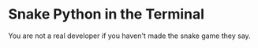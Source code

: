 # Snake Python in the Terminal
 You are not a real developer if you haven't made the snake game they say.
